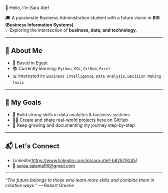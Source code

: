 👋 Hello, I'm Sara Atef

🎓 A passionate Business Administration student with a future vision in **BIS (Business Information Systems)**.  
💡 Exploring the intersection of **business, data, and technology**.

---

## 💼 About Me

- 📍 Based in Egypt  
- 📚 Currently learning: `Python`, `SQL`, `GitHub`, `Excel`  
- 📊 Interested in: `Business Intelligence`, `Data Analysis`, `Decision Making Tools`

---

## 🚀 My Goals

- 🔎 Build strong skills in data analytics & business systems  
- 👩‍💻 Create and share real-world projects here on GitHub  
- 🌱 Keep growing and documenting my journey step-by-step

---

## 📬 Let's Connect

- LinkedIn(https://www.linkedin.com/in/sara-atef-b82879245)
- 📧 saraa.salama90@gmail.com

---

_“The future belongs to those who learn more skills and combine them in creative ways.” — Robert Greene_

